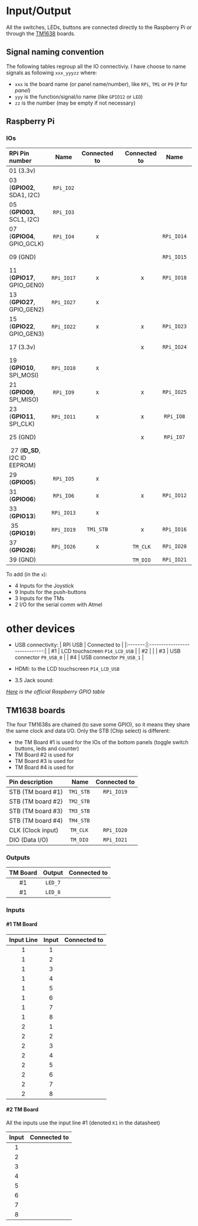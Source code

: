 # Input/Output

All the switches, LEDs, buttons are connected directly to the Raspberry Pi or through the [TM1638](TM1638.md) boards.

## Signal naming convention

The following tables regroup all the IO connectiviy. I have choose to name signals as following `xxx_yyyzz` where:
- `xxx` is the board name (or panel name/number), like `RPi`, `TM1` or `P9` (`P` for *panel*)
- `yyy` is the function/signal/io name (like `GPIO12` or `LED`)
- `zz` is the number (may be empty if not necessary)


## Raspberry Pi

### IOs

| RPi Pin number                | Name       | Connected to  |   | Connected to  | Name       | RPi Pin number                       |
|:------------------------------|:----------:|:-------------:|:-:|:-------------:|:----------:|-------------------------------------:|
| 01 (3.3v)                     |            |               |   |               |            | (5v) 02                              |
| 03 (**GPIO02**, SDA1, I2C)    | `RPi_IO2`  |               |   |               |            | (5v) 04                              |
| 05 (**GPIO03**, SCL1, I2C)    | `RPi_IO3`  |               |   |               |            | (GND) 06                             |
| 07 (**GPIO04**, GPIO_GCLK)    | `RPi_IO4`  |  x            |   |               | `RPi_IO14` | (TXD0, **GPIO14**) 08                |
| 09 (GND)                      |            |               |   |               | `RPi_IO15` | (RXD0, **GPIO15**) 10                |
| 11 (**GPIO17**, GPIO_GEN0)    | `RPi_IO17` |  x            |   |   x           | `RPi_IO18` | (GPIO_GEN1, **GPIO18**) 12           |
| 13 (**GPIO27**, GPIO_GEN2)    | `RPi_IO27` |  x            |   |               |            | (GND) 14                             |
| 15 (**GPIO22**, GPIO_GEN3)    | `RPi_IO22` |  x            |   |   x           | `RPi_IO23` | (GPIO_GEN4, **GPIO23**) 16           |
| 17 (3.3v)                     |            |               |   |   x           | `RPi_IO24` | (GPIO_GEN5, **GPIO24**) 18           |
| 19 (**GPIO10**, SPI_MOSI)     | `RPi_IO10` |  x            |   |               |            | (GND) 20                             |
| 21 (**GPIO09**, SPI_MISO)     | `RPi_IO9`  |  x            |   |   x           | `RPi_IO25` | (GPIO_GEN6, **GPIO25**) 22           |
| 23 (**GPIO11**, SPI_CLK)      | `RPi_IO11` |  x            |   |   x           | `RPi_IO8`  | (SPI_CE0_N, **GPIO08**) 24           |
| 25 (GND)                      |            |               |   |   x           | `RPi_IO7`  | (SPI_CE1_N, **GPIO07**) 26           |
| 27 (**ID_SD**, I2C ID EEPROM) |            |               |   |               |            | (I2C ID EEPROM, **ID_SC**) 28        |
| 29 (**GPIO05**)               | `RPi_IO5`  |  x            |   |               |            | (GND) 30                             |
| 31 (**GPIO06**)               | `RPi_IO6`  |  x            |   |   x           | `RPi_IO12` | (**GPIO12**) 32                      |
| 33 (**GPIO13**)               | `RPi_IO13` |  x            |   |               |            | (GND) 34                             |
| 35 (**GPIO19**)               | `RPi_IO19` | `TM1_STB`     |   |   x           | `RPi_IO16` | (**GPIO16**) 36                      |
| 37 (**GPIO26**)               | `RPi_IO26` |  x            |   | `TM_CLK`      | `RPi_IO20` | (**GPIO20**) 38                      |
| 39 (GND)                      |            |               |   | `TM_DIO`      | `RPi_IO21` | (**GPIO21**) 40                      |

To add (in the `x`):
- 4 Inputs for the Joystick
- 9 Inputs for the push-buttons
- 3 Inputs for the TMs
- 2 I/O for the serial comm with Atmel


# other devices

- USB connectivity:
| RPi USB | Connected to                  |
|:-------:|:-----------------------------:|
| #1      | LCD touchscreen `P14_LCD_USB` |
| #2      |                               |
| #3      | USB connector `P9_USB_0`      |
| #4      | USB connector `P9_USB_1`      |

- HDMI: to the LCD touchscreen `P14_LCD_USB`
- 3.5 Jack sound:  






*[Here](datasheet/RPi3-GPIO.png) is the official Raspberry GPIO table*

## TM1638 boards

The four TM1638s are chained (to save some GPIO), so it means they share the same clock and data I/O. Only the STB (Chip select) is different:
- the TM Board #1 is used for the IOs of the bottom panels (toggle switch buttons, leds and counter)
- TM Board #2 is used for
- TM Board #3 is used for
- TM Board #4 is used for


| Pin description   | Name      | Connected to |
|:------------------|:---------:|:------------:|
| STB (TM board #1) | `TM1_STB` | `RPi_IO19`   |
| STB (TM board #2) | `TM2_STB` |              |
| STB (TM board #3) | `TM3_STB` |              |
| STB (TM board #4) | `TM4_STB` |              |
| CLK (Clock input) | `TM_CLK`  | `RPi_IO20`   |
| DIO (Data I/O)    | `TM_DIO`  | `RPi_IO21`   |


### Outputs

| TM Board | Output   | Connected to |
|:--------:|:--------:|:------------:|
| #1       | `LED_7`  |              |
| #1       | `LED_8`  |              |



### Inputs

#### #1 TM Board
| Input Line | Input   | Connected to |
|:----------:|:-------:|:------------:|
| 1          | 1       |              |
| 1          | 2       |              |
| 1          | 3       |              |
| 1          | 4       |              |
| 1          | 5       |              |
| 1          | 6       |              |
| 1          | 7       |              |
| 1          | 8       |              |
| 2          | 1       |              |
| 2          | 2       |              |
| 2          | 3       |              |
| 2          | 4       |              |
| 2          | 5       |              |
| 2          | 6       |              |
| 2          | 7       |              |
| 2          | 8       |              |


#### #2 TM Board
All the inputs use the input line #1 (denoted `K1` in the datasheet)

| Input   | Connected to |
|:-------:|:------------:|
| 1       |              |
| 2       |              |
| 3       |              |
| 4       |              |
| 5       |              |
| 6       |              |
| 7       |              |
| 8       |              |